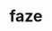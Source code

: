 ---
category: 4-letters
denotation: null
name: faze
reference_link: https://www.etymonline.com/word/faze
root_language: null
root_name: null
title: faze
type: free
word_sums:
- respelling: faze
  sum: 'Faze + '
---